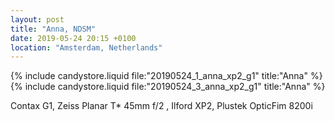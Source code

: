 ```yaml
---
layout: post
title: "Anna, NDSM"
date: 2019-05-24 20:15 +0100
location: "Amsterdam, Netherlands"
---
```


{% include candystore.liquid file:"20190524_1_anna_xp2_g1" title:"Anna" %}
{% include candystore.liquid file:"20190524_3_anna_xp2_g1" title:"Anna" %}

Contax G1, Zeiss Planar T* 45mm f/2 , Ilford XP2, Plustek OpticFim 8200i

